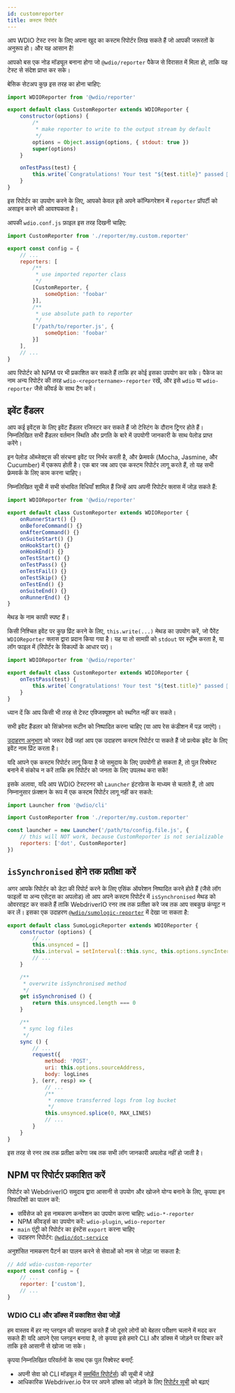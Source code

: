 ```yaml
---
id: customreporter
title: कस्टम रिपोर्टर
---
```


आप WDIO टेस्ट रनर के लिए अपना खुद का कस्टम रिपोर्टर लिख सकते हैं जो आपकी जरूरतों के अनुरूप हो। और यह आसान है!

आपको बस एक नोड मॉड्यूल बनाना होगा जो `@wdio/reporter` पैकेज से विरासत में मिला हो, ताकि यह टेस्ट से संदेश प्राप्त कर सके।

बेसिक सेटअप कुछ इस तरह का होना चाहिए:

```js
import WDIOReporter from '@wdio/reporter'

export default class CustomReporter extends WDIOReporter {
    constructor(options) {
        /*
         * make reporter to write to the output stream by default
         */
        options = Object.assign(options, { stdout: true })
        super(options)
    }

    onTestPass(test) {
        this.write(`Congratulations! Your test "${test.title}" passed 👏`)
    }
}
```

इस रिपोर्टर का उपयोग करने के लिए, आपको केवल इसे अपने कॉन्फिगरेशन में `reporter` प्रॉपर्टी को असाइन करने की आवश्यकता है।


आपकी `wdio.conf.js` फ़ाइल इस तरह दिखनी चाहिए:

```js
import CustomReporter from './reporter/my.custom.reporter'

export const config = {
    // ...
    reporters: [
        /**
         * use imported reporter class
         */
        [CustomReporter, {
            someOption: 'foobar'
        }],
        /**
         * use absolute path to reporter
         */
        ['/path/to/reporter.js', {
            someOption: 'foobar'
        }]
    ],
    // ...
}
```

आप रिपोर्टर को NPM पर भी प्रकाशित कर सकते हैं ताकि हर कोई इसका उपयोग कर सके। पैकेज का नाम अन्य रिपोर्टर की तरह `wdio-<reportername>-reporter` रखें, और इसे `wdio` या `wdio-reporter` जैसे कीवर्ड के साथ टैग करें।

## इवेंट हैंडलर

आप कई इवेंट्स के लिए इवेंट हैंडलर रजिस्टर कर सकते हैं जो टेस्टिंग के दौरान ट्रिगर होते हैं। निम्नलिखित सभी हैंडलर वर्तमान स्थिति और प्रगति के बारे में उपयोगी जानकारी के साथ पेलोड प्राप्त करेंगे।

इन पेलोड ऑब्जेक्ट्स की संरचना इवेंट पर निर्भर करती है, और फ्रेमवर्क (Mocha, Jasmine, और Cucumber) में एकरूप होती है। एक बार जब आप एक कस्टम रिपोर्टर लागू करते हैं, तो यह सभी फ्रेमवर्क के लिए काम करना चाहिए।

निम्नलिखित सूची में सभी संभावित विधियाँ शामिल हैं जिन्हें आप अपनी रिपोर्टर क्लास में जोड़ सकते हैं:

```js
import WDIOReporter from '@wdio/reporter'

export default class CustomReporter extends WDIOReporter {
    onRunnerStart() {}
    onBeforeCommand() {}
    onAfterCommand() {}
    onSuiteStart() {}
    onHookStart() {}
    onHookEnd() {}
    onTestStart() {}
    onTestPass() {}
    onTestFail() {}
    onTestSkip() {}
    onTestEnd() {}
    onSuiteEnd() {}
    onRunnerEnd() {}
}
```

मेथड के नाम काफी स्पष्ट हैं।

किसी निश्चित इवेंट पर कुछ प्रिंट करने के लिए, `this.write(...)` मेथड का उपयोग करें, जो पैरेंट `WDIOReporter` क्लास द्वारा प्रदान किया गया है। यह या तो सामग्री को `stdout` पर स्ट्रीम करता है, या लॉग फाइल में (रिपोर्टर के विकल्पों के आधार पर)।

```js
import WDIOReporter from '@wdio/reporter'

export default class CustomReporter extends WDIOReporter {
    onTestPass(test) {
        this.write(`Congratulations! Your test "${test.title}" passed 👏`)
    }
}
```

ध्यान दें कि आप किसी भी तरह से टेस्ट एक्जिक्यूशन को स्थगित नहीं कर सकते।

सभी इवेंट हैंडलर को सिंक्रोनस रूटीन को निष्पादित करना चाहिए (या आप रेस कंडीशन में पड़ जाएंगे)।

[उदाहरण अनुभाग](https://github.com/webdriverio/webdriverio/tree/main/examples/wdio) को जरूर देखें जहां आप एक उदाहरण कस्टम रिपोर्टर पा सकते हैं जो प्रत्येक इवेंट के लिए इवेंट नाम प्रिंट करता है।

यदि आपने एक कस्टम रिपोर्टर लागू किया है जो समुदाय के लिए उपयोगी हो सकता है, तो पुल रिक्वेस्ट बनाने में संकोच न करें ताकि हम रिपोर्टर को जनता के लिए उपलब्ध करा सकें!

इसके अलावा, यदि आप WDIO टेस्टरनर को `Launcher` इंटरफ़ेस के माध्यम से चलाते हैं, तो आप निम्नानुसार फ़ंक्शन के रूप में एक कस्टम रिपोर्टर लागू नहीं कर सकते:

```js
import Launcher from '@wdio/cli'

import CustomReporter from './reporter/my.custom.reporter'

const launcher = new Launcher('/path/to/config.file.js', {
    // this will NOT work, because CustomReporter is not serializable
    reporters: ['dot', CustomReporter]
})
```

## `isSynchronised` होने तक प्रतीक्षा करें

अगर आपके रिपोर्टर को डेटा की रिपोर्ट करने के लिए एसिंक ऑपरेशन निष्पादित करने होते हैं (जैसे लॉग फाइलों या अन्य एसेट्स का अपलोड) तो आप अपने कस्टम रिपोर्टर में `isSynchronised` मेथड को ओवरराइट कर सकते हैं ताकि WebdriverIO रनर तब तक प्रतीक्षा करे जब तक आप सबकुछ कंप्यूट न कर लें। इसका एक उदाहरण [`@wdio/sumologic-reporter`](https://github.com/webdriverio/webdriverio/blob/main/packages/wdio-sumologic-reporter/src/index.ts) में देखा जा सकता है:

```js
export default class SumoLogicReporter extends WDIOReporter {
    constructor (options) {
        // ...
        this.unsynced = []
        this.interval = setInterval(::this.sync, this.options.syncInterval)
        // ...
    }

    /**
     * overwrite isSynchronised method
     */
    get isSynchronised () {
        return this.unsynced.length === 0
    }

    /**
     * sync log files
     */
    sync () {
        // ...
        request({
            method: 'POST',
            uri: this.options.sourceAddress,
            body: logLines
        }, (err, resp) => {
            // ...
            /**
             * remove transferred logs from log bucket
             */
            this.unsynced.splice(0, MAX_LINES)
            // ...
        }
    }
}
```

इस तरह से रनर तब तक प्रतीक्षा करेगा जब तक सभी लॉग जानकारी अपलोड नहीं हो जाती है।

## NPM पर रिपोर्टर प्रकाशित करें

रिपोर्टर को WebdriverIO समुदाय द्वारा आसानी से उपयोग और खोजने योग्य बनाने के लिए, कृपया इन सिफारिशों का पालन करें:

* सर्विसेज को इस नामकरण कनवेंशन का उपयोग करना चाहिए: `wdio-*-reporter`
* NPM कीवर्ड्स का उपयोग करें: `wdio-plugin`, `wdio-reporter`
* `main` एंट्री को रिपोर्टर का इंस्टेंस `export` करना चाहिए
* उदाहरण रिपोर्टर: [`@wdio/dot-service`](https://github.com/webdriverio/webdriverio/tree/main/packages/wdio-dot-reporter)

अनुशंसित नामकरण पैटर्न का पालन करने से सेवाओं को नाम से जोड़ा जा सकता है:

```js
// Add wdio-custom-reporter
export const config = {
    // ...
    reporter: ['custom'],
    // ...
}
```

### WDIO CLI और डॉक्स में प्रकाशित सेवा जोड़ें

हम वास्तव में हर नए प्लगइन की सराहना करते हैं जो दूसरे लोगों को बेहतर परीक्षण चलाने में मदद कर सकते हैं! यदि आपने ऐसा प्लगइन बनाया है, तो कृपया इसे हमारे CLI और डॉक्स में जोड़ने पर विचार करें ताकि इसे आसानी से खोजा जा सके।

कृपया निम्नलिखित परिवर्तनों के साथ एक पुल रिक्वेस्ट बनाएँ:

- अपनी सेवा को CLI मॉड्यूल में [समर्थित रिपोर्टर्स](https://github.com/webdriverio/webdriverio/blob/main/packages/wdio-cli/src/constants.ts#L74-L91)) की सूची में जोड़ें
- आधिकारिक Webdriver.io पेज पर अपने डॉक्स को जोड़ने के लिए [रिपोर्टर सूची](https://github.com/webdriverio/webdriverio/blob/main/scripts/docs-generation/3rd-party/reporters.json) को बढ़ाएं